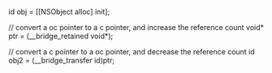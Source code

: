 id obj = [[NSObject alloc] init];

// convert a oc pointer to a c pointer, and increase the reference count
void* ptr = (__bridge_retained void*);

// convert a c pointer to a oc pointer, and decrease the reference count
id obj2 = (__bridge_transfer id)ptr;
